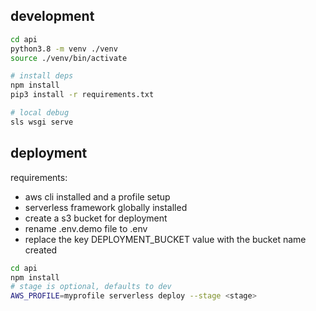 ## development

```bash
cd api
python3.8 -m venv ./venv
source ./venv/bin/activate

# install deps
npm install
pip3 install -r requirements.txt

# local debug
sls wsgi serve
```

## deployment

requirements:

- aws cli installed and a profile setup
- serverless framework globally installed
- create a s3 bucket for deployment
- rename .env.demo file to .env
- replace the key DEPLOYMENT_BUCKET value with the bucket name created

```bash
cd api
npm install
# stage is optional, defaults to dev
AWS_PROFILE=myprofile serverless deploy --stage <stage>
```
